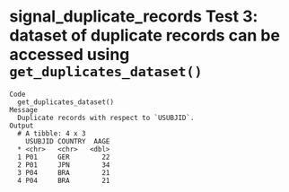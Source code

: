 # signal_duplicate_records Test 3: dataset of duplicate records can be accessed using `get_duplicates_dataset()`

    Code
      get_duplicates_dataset()
    Message
      Duplicate records with respect to `USUBJID`.
    Output
      # A tibble: 4 x 3
        USUBJID COUNTRY  AAGE
      * <chr>   <chr>   <dbl>
      1 P01     GER        22
      2 P01     JPN        34
      3 P04     BRA        21
      4 P04     BRA        21

